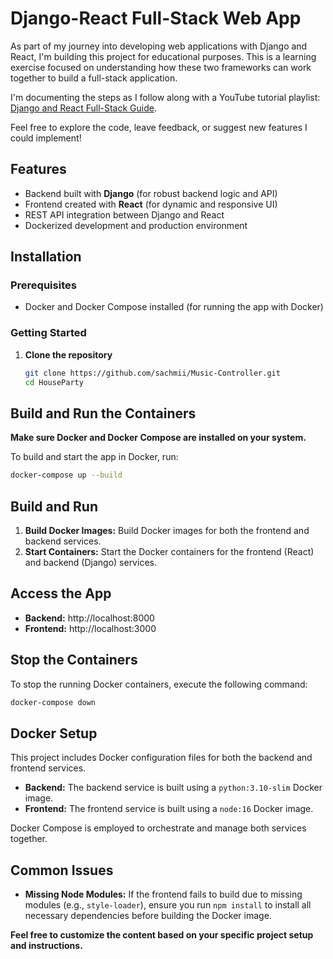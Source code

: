 # Django-React Full-Stack Web App

As part of my journey into developing web applications with Django and React, I'm building this project for educational purposes. This is a learning exercise focused on understanding how these two frameworks can work together to build a full-stack application. 

I'm documenting the steps as I follow along with a YouTube tutorial playlist: [Django and React Full-Stack Guide](https://youtube.com/playlist?list=PLzMcBGfZo4-kCLWnGmK0jUBmGLaJxvi4j&si=YfBI6CVFyO93lVIb).

Feel free to explore the code, leave feedback, or suggest new features I could implement!

## Features

- Backend built with **Django** (for robust backend logic and API)
- Frontend created with **React** (for dynamic and responsive UI)
- REST API integration between Django and React
- Dockerized development and production environment

## Installation

### Prerequisites
- Docker and Docker Compose installed (for running the app with Docker)

### Getting Started

1. **Clone the repository**
   ```bash
   git clone https://github.com/sachmii/Music-Controller.git
   cd HouseParty
   ```



## Build and Run the Containers

**Make sure Docker and Docker Compose are installed on your system.**

To build and start the app in Docker, run:
```bash
docker-compose up --build
```

## Build and Run

1. **Build Docker Images:**
   Build Docker images for both the frontend and backend services.
2. **Start Containers:**
   Start the Docker containers for the frontend (React) and backend (Django) services.

## Access the App

* **Backend:** http://localhost:8000
* **Frontend:** http://localhost:3000

## Stop the Containers

To stop the running Docker containers, execute the following command:
```bash
docker-compose down
```

## Docker Setup

This project includes Docker configuration files for both the backend and frontend services.

* **Backend:** The backend service is built using a `python:3.10-slim` Docker image.
* **Frontend:** The frontend service is built using a `node:16` Docker image.

Docker Compose is employed to orchestrate and manage both services together.

## Common Issues

* **Missing Node Modules:** If the frontend fails to build due to missing modules (e.g., `style-loader`), ensure you run `npm install` to install all necessary dependencies before building the Docker image.

**Feel free to customize the content based on your specific project setup and instructions.**
